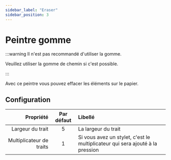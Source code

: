 ```yaml
---
sidebar_label: "Eraser"
sidebar_position: 3
---
```


# Peintre gomme

:::warning Il n'est pas recommandé d'utiliser la gomme.

Veuillez utiliser la gomme de chemin [](path_eraser) si c'est possible.

:::

Avec ce peintre vous pouvez effacer les éléments sur le papier.

## Configuration

|                Propriété | Par défaut | Libellé                                                                       |
| ------------------------:|:----------:|:----------------------------------------------------------------------------- |
|         Largeur du trait |     5      | La largeur du trait                                                           |
| Multiplicateur de traits |     1      | Si vous avez un stylet, c'est le multiplicateur qui sera ajouté à la pression |
